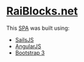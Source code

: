 # [RaiBlocks.net](https://raiblocks.net)

This [SPA](https://en.wikipedia.org/wiki/Single-page_application) was built using:

- [SailsJS](http://sailsjs.org)
- [AngularJS](https://angularjs.org)
- [Bootstrap 3](http://getbootstrap.com)